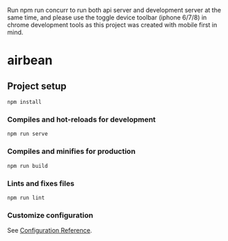 Run npm run concurr to run both api server and development server at the same time, and please use the toggle device toolbar (iphone 6/7/8) in chrome development tools as this project was created with mobile first in mind. 

# airbean

## Project setup
```
npm install
```

### Compiles and hot-reloads for development
```
npm run serve
```

### Compiles and minifies for production
```
npm run build
```

### Lints and fixes files
```
npm run lint
```

### Customize configuration
See [Configuration Reference](https://cli.vuejs.org/config/).
